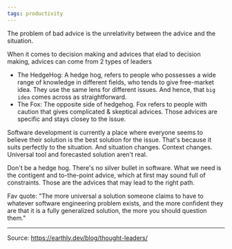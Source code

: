 ```yaml
---
tags: productivity
---
```


The problem of bad advice is the unrelativity between the advice and the situation. 

When it comes to decision making and advices that elad to decision making, advices can come from 2 types of leaders
- The HedgeHog: A hedge hog, refers to people who possesses a wide range of knowledge in different fields, who tends to give free-market idea. They use the same lens for different issues. And hence, that `big idea` comes across as straightforward. 
- The Fox: The opposite side of hedgehog. Fox refers to people with caution that gives complicated & skeptical advices. Those advices are specific and stays closey to the issue. 

Software development is currently a place where everyone seems to believe their solution is the best solution for the issue. That's because it suits perfectly to the situation. And situation changes. Context changes. Universal tool and forecasted solution aren't real. 

Don't be a hedge hog. There's no silver bullet in software. What we need is the contigent and to-the-point advice, which at first may sound full of constraints. Those are the advices that may lead to the right path. 

Fav quote:
"The more universal a solution someone claims to have to whatever software engineering problem exists, and the more confident they are that it is a fully generalized solution, the more you should question them."

---
Source: https://earthly.dev/blog/thought-leaders/